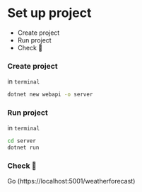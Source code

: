 # Set up project
* Create project
* Run project
* Check 🚀

### Create project
in `terminal`
```sh
dotnet new webapi -o server
```
### Run project
in `terminal`
```sh
cd server
dotnet run
```
### Check 🚀
Go (https://localhost:5001/weatherforecast)

